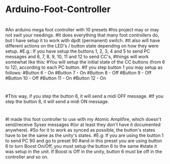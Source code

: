 # Arduino-Foot-Controller
#
#An arduino mega foot controller with 10 presets
#his project may or may not swit your needings.
#It does everything that many foot controllers do, but I have setup it to work with dpdt (permanent) switch.
#It also will have different actions on the LED's / button state depending on how  they were setup.
#E.g.: If you have setup the buttons 1, 2, 3, 4 and 5 to send PC messages and 6, 7, 8, 9, 10, 11 and 12 to send CC's,
#things will work somewhat like this:
#You will setup the initial state of the CC buttons (from 6 to 12), according to each PC button.
#If you step button 1 you may setup as follows:
#Button 6 - On
#Button 7 - On
#Button 8 - Off
#Button 9 - Off
#Button 10 - Off
#Button 11 - On
#Button 12 - On
#
#This way, if you step the button 6, it will send a midi OFF message.
#If you step the button 8, it will send a midi ON message.
#
#I made this foot controller to use with my Atomic Amplifire, which doesn't send/receive Sysex messages
#(or at least they don't have it documented anywhere).
#So for it to work as synced as possible, the button's states have to be the same as the unity's states.
#E.g: If you are using the button 1 to send PC 90 and go to preset 90
#and in this preset you are using button 6 to turn Boost On/Off, you must setup the button 6 to the same
#state it was setup in the unit. If Boost is Off in the unity, button 6 must be off in the controller and so on.
